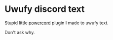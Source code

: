 # Uwufy discord text

Stupid little [powercord](https://github.com/powercord-org/powercord) plugin I made to uwufy text.

Don't ask why.

